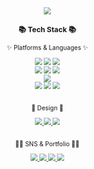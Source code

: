 <div align=center>
	<img src="https://capsule-render.vercel.app/api?type=waving&color=auto&height=200&section=header&text=Younjin%Github!&fontSize=50" />	
</div>
<div align=center>
	<h3>📚 Tech Stack 📚</h3>
	<p>✨ Platforms & Languages ✨</p>
</div>
<div align="center">
	<img src="https://img.shields.io/badge/HTML5-E34F26?style=flat&logo=HTML5&logoColor=white" />
	<img src="https://img.shields.io/badge/CSS3-1572B6?style=flat&logo=CSS3&logoColor=white" />
	<img src="https://img.shields.io/badge/jQuery-0769AD?style=flat&logo=jQuery&logoColor=white" />
	<br>
	<img src="https://img.shields.io/badge/Typescript-3178C6?style=flat&logo=Typescript&logoColor=white" />
 	<img src="https://img.shields.io/badge/JavaScript-F7DF1E?style=flat&logo=JavaScript&logoColor=white" />
	<img src="https://img.shields.io/badge/React-61DAFB?style=flat&logo=React&logoColor=white" />
 <br>
 <img src="https://img.shields.io/badge/Styled Components-DB7093?style=flat&logo=styled components&logoColor=white" />
 <br>
 <img src="https://img.shields.io/badge/Android-3DDC84?style=flat&logo=Android&logoColor=white" />
 <img src="https://img.shields.io/badge/Flutter-02569B?style=flat&logo=Flutter&logoColor=white" />
 <img src="https://img.shields.io/badge/Dart-000000?style=flat&logo=Dart&logoColor=white" />
		
</div>
<br>
<div align=center>
	<p>🎨 Design 🎨</p>
</div>
<div align=center>
	<a href="">
		<img src="https://img.shields.io/badge/Figma-F24E1E?style=flat&logo=Figma&logoColor=white" />
	</a>
	<a href="">
		<img src="https://img.shields.io/badge/Adobe Xd-FF61F6?style=flat&logo=AdobeXd&logoColor=white" />
	</a>
	<a href="">
		<img src="https://img.shields.io/badge/Adobe Photoshop-31A8FF?style=flat&logo=AdobePhotoshop&logoColor=white" />
	</a>
	<br>
</div>
<br>
<div align=center>
<p>👩‍💻 SNS & Portfolio 👩‍💻</p>
</div>
<div align=center>
	<a href="">
		<img src="https://img.shields.io/badge/Portfolio-FF3633?style=flat&logo=Micro.blog&logoColor=white" />
	</a>
	<a href="https://younj00.github.io/">
		<img src="https://img.shields.io/badge/Blog-FF9800?style=flat&logo=Blogger&logoColor=white" />
	</a>
	<a href="">
		<img src="https://img.shields.io/badge/Mail-30B980?style=flat&logo=Gmail&logoColor=white" />
	</a>
	<a href="">
		<img src="https://img.shields.io/badge/Notion-000000?style=flat&logo=Notion&logoColor=white" />
	</a>
	<br>
</div>
<br>
<br>
<!--
**YounJ00/YounJ00** is a ✨ _special_ ✨ repository because its `README.md` (this file) appears on your GitHub profile.

Here are some ideas to get you started:

- 🔭 I’m currently working on ...
- 🌱 I’m currently learning ...
- 👯 I’m looking to collaborate on ...
- 🤔 I’m looking for help with ...
- 💬 Ask me about ...
- 📫 How to reach me: ...
- 😄 Pronouns: ...
- ⚡ Fun fact: ...
-->
